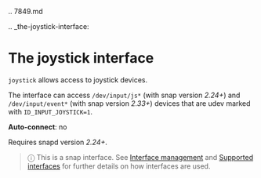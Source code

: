 .. 7849.md

.. _the-joystick-interface:

# The joystick interface

`joystick` allows access to joystick devices.

The interface can access `/dev/input/js*` (with snap version _2.24+_) and `/dev/input/event*` (with snap version _2.33+_) devices that are udev marked with `ID_INPUT_JOYSTICK=1`.

**Auto-connect**: no

Requires snapd version _2.24+_.

> ⓘ  This is a snap interface. See [Interface management](/t/interface-management/6154) and [Supported interfaces](/t/supported-interfaces/7744) for further details on how interfaces are used.